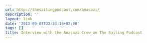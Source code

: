 ```yaml
---
url: http://thesailingpodcast.com/anasazi/
description: ''
layout: link
date: '2013-09-03T22:33:16+02:00'
tags: []
title: Interview with the Anasazi Crew on The Sailing Podcast
---
```

